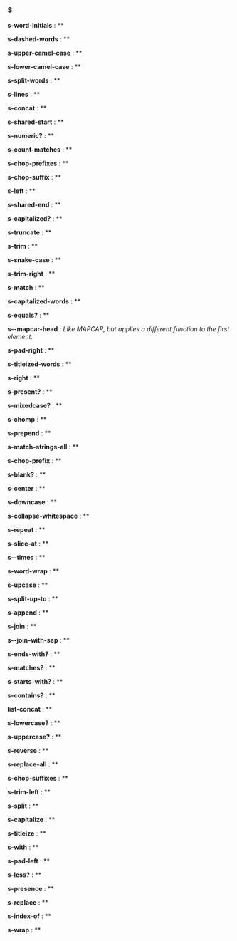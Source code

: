 ### S

**s-word-initials** : **

**s-dashed-words** : **

**s-upper-camel-case** : **

**s-lower-camel-case** : **

**s-split-words** : **

**s-lines** : **

**s-concat** : **

**s-shared-start** : **

**s-numeric?** : **

**s-count-matches** : **

**s-chop-prefixes** : **

**s-chop-suffix** : **

**s-left** : **

**s-shared-end** : **

**s-capitalized?** : **

**s-truncate** : **

**s-trim** : **

**s-snake-case** : **

**s-trim-right** : **

**s-match** : **

**s-capitalized-words** : **

**s-equals?** : **

**s--mapcar-head** : *Like MAPCAR, but applies a different function to the first element.*

**s-pad-right** : **

**s-titleized-words** : **

**s-right** : **

**s-present?** : **

**s-mixedcase?** : **

**s-chomp** : **

**s-prepend** : **

**s-match-strings-all** : **

**s-chop-prefix** : **

**s-blank?** : **

**s-center** : **

**s-downcase** : **

**s-collapse-whitespace** : **

**s-repeat** : **

**s-slice-at** : **

**s--times** : **

**s-word-wrap** : **

**s-upcase** : **

**s-split-up-to** : **

**s-append** : **

**s-join** : **

**s--join-with-sep** : **

**s-ends-with?** : **

**s-matches?** : **

**s-starts-with?** : **

**s-contains?** : **

**list-concat** : **

**s-lowercase?** : **

**s-uppercase?** : **

**s-reverse** : **

**s-replace-all** : **

**s-chop-suffixes** : **

**s-trim-left** : **

**s-split** : **

**s-capitalize** : **

**s-titleize** : **

**s-with** : **

**s-pad-left** : **

**s-less?** : **

**s-presence** : **

**s-replace** : **

**s-index-of** : **

**s-wrap** : **


